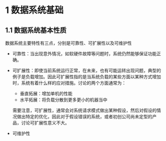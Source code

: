 # 1 数据系统基础

## 1.1 数据系统基本性质

数据系统主要特性有三点，分别是可靠性、可扩展性以及可维护性

* 可靠性：当出现意外情况，如软硬件故障等问题时，系统仍然能够保证功能正确。

* 可扩展性：即使当前系统运行正常，在未来，也有可能运转出现问题，典型的例子是负载增加。因此可扩展性指的是当系统负载的某些方面以某种方式增加时，系统有着什么样的应对措施。讨论的两个方面通常为：

  * 垂直拓展：增加单机的性能
  * 水平拓展：将负载分散到更多更小的机器当中

  需要注意，可扩展性，通常会对系统请求模式做出某种假设，然后对假设的情况做出特定的优化，因此对于假设错误的系统，或者初创公司尚未定型的产品，讨论可扩展性意义不大。

* 可维护性

